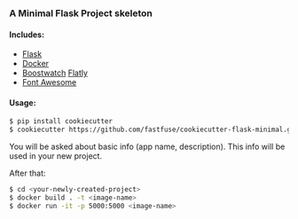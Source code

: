 ### A Minimal Flask Project skeleton

#### Includes:
- [Flask]
- [Docker]
- [Boostwatch] [Flatly]
- [Font Awesome]

#### Usage:
```sh
$ pip install cookiecutter
$ cookiecutter https://github.com/fastfuse/cookiecutter-flask-minimal.git
```

You will be asked about basic info (app name, description).
This info will be used in your new project.

After that:

```sh
$ cd <your-newly-created-project>
$ docker build . -t <image-name>
$ docker run -it -p 5000:5000 <image-name>
```

[Flask]: http://flask.pocoo.org/
[Docker]: https://www.docker.com/
[Boostwatch]: https://bootswatch.com/
[Flatly]: https://bootswatch.com/flatly/
[Font Awesome]: http://fontawesome.io/